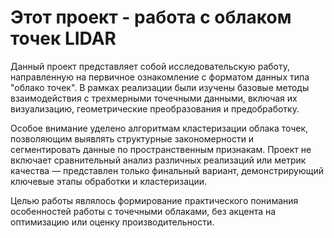 # Этот проект - работа с облаком точек LIDAR

Данный проект представляет собой исследовательскую работу, направленную на первичное ознакомление с форматом данных типа "облако точек". В рамках реализации были изучены базовые методы взаимодействия с трехмерными точечными данными, включая их визуализацию, геометрические преобразования и предобработку.

Особое внимание уделено алгоритмам кластеризации облака точек, позволяющим выявлять структурные закономерности и сегментировать данные по пространственным признакам. Проект не включает сравнительный анализ различных реализаций или метрик качества — представлен только финальный вариант, демонстрирующий ключевые этапы обработки и кластеризации.

Целью работы являлось формирование практического понимания особенностей работы с точечными облаками, без акцента на оптимизацию или оценку производительности.






